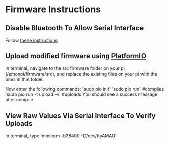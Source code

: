 # Firmware Instructions

## Disable Bluetooth To Allow Serial Interface
Follow [these instructions](https://scribles.net/disabling-bluetooth-on-raspberry-pi/#02)

## Upload modified firmware using [PlatformIO](https://docs.platformio.org/en/latest/userguide/cmd_run.html)
In terminal, navigate to the src firmware folder on your pi (/emonpi/firmware/src), and replace the existing files on your pi with the ones in this folder.

Now enter the following commands: 
'sudo pio init'
'sudo pio run' #compiles
'sudo pio run -t upload -v' #uploads
You should see a success message after compile 

## View Raw Values Via Serial Interface To Verify Uploads
In terminal, type
'minicom -b38400 -D/dev/ttyAMA0'
